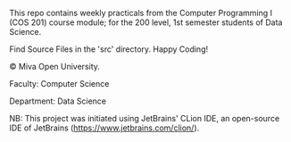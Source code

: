 This repo contains weekly practicals from the Computer Programming I (COS 201) course module; for the 200 level, 1st semester students of Data Science.

Find Source Files in the 'src' directory. Happy Coding!

© Miva Open University.

Faculty: Computer Science

Department: Data Science

NB: This project was initiated using JetBrains' CLion IDE, an open-source IDE of JetBrains (https://www.jetbrains.com/clion/).
